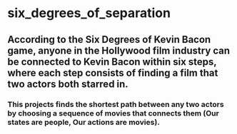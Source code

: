 # six_degrees_of_separation
## According to the Six Degrees of Kevin Bacon game, anyone in the Hollywood film industry can be connected to Kevin Bacon within six steps, where each step consists of finding a film that two actors both starred in.
### This projects finds the shortest path between any two actors by choosing a sequence of movies that connects them (Our states are people, Our actions are movies).
